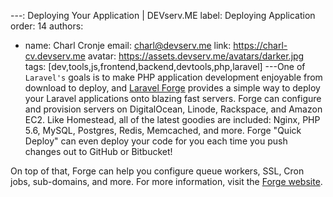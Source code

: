 ---: Deploying Your Application | DEVserv.ME
label: Deploying Application
order: 14
authors:
  - name: Charl Cronje
    email: charl@devserv.me
    link: https://charl-cv.devserv.me
    avatar: https://assets.devserv.me/avatars/darker.jpg
tags: [dev,tools,js,frontend,backend,devtools,php,laravel]
---One of `Laravel's` goals is to make PHP application development enjoyable from download to deploy, and [Laravel Forge](https://forge.laravel.com) provides a simple way to deploy your Laravel applications onto blazing fast servers. Forge can configure and provision servers on DigitalOcean, Linode, Rackspace, and Amazon EC2\. Like Homestead, all of the latest goodies are included: Nginx, PHP 5.6, MySQL, Postgres, Redis, Memcached, and more. Forge "Quick Deploy" can even deploy your code for you each time you push changes out to GitHub or Bitbucket!

On top of that, Forge can help you configure queue workers, SSL, Cron jobs, sub-domains, and more. For more information, visit the [Forge website](https://forge.laravel.com).
